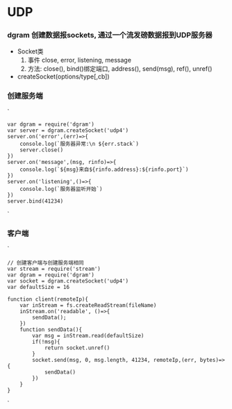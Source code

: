 # UDP

### dgram 创建数据报sockets, 通过一个流发磅数据报到UDP服务器
+ Socket类
    1. 事件 close, error, listening, message
    2. 方法: close(), bind()绑定端口, address(), send(msg), ref(), unref()
+ createSocket(options/type[,cb])

### 创建服务端
`

    var dgram = require('dgram')
    var server = dgram.createSocket('udp4')
    server.on('error',(err)=>{
        console.log(`服务器异常:\n ${err.stack`)
        server.close()
    })
    server.on('message',(msg, rinfo)=>{
        console.log(`${msg}来自${rinfo.address}:${rinfo.port}`)
    })
    server.on('listening',()=>{
        console.log(`服务器监听开始`)
    })
    server.bind(41234)


`

### 客户端
`

    // 创建客户端与创建服务端相同
    var stream = require('stream')
    var dgram = require('dgram')
    var socket = dgram.createSocket('udp4')
    var defaultSize = 16

    function client(remoteIp){
        var inStream = fs.createReadStream(fileName)
        inStream.on('readable', ()=>{
            sendData();
        })
        function sendData(){
            var msg = inStream.read(defaultSize)
            if(!msg){
                return socket.unref()
            }
            socket.send(msg, 0, msg.length, 41234, remoteIp,(err, bytes)=>{
                sendData()
            })
        }
    }

`
